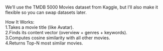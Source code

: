 We’ll use the TMDB 5000 Movies dataset from Kaggle, but I’ll also make it flexible so you can swap datasets later.

How It Works:<br>
1.Takes a movie title (like Avatar).<br>
2.Finds its content vector (overview + genres + keywords).<br>
3.Computes cosine similarity with all other movies.<br>
4.Returns Top-N most similar movies.

